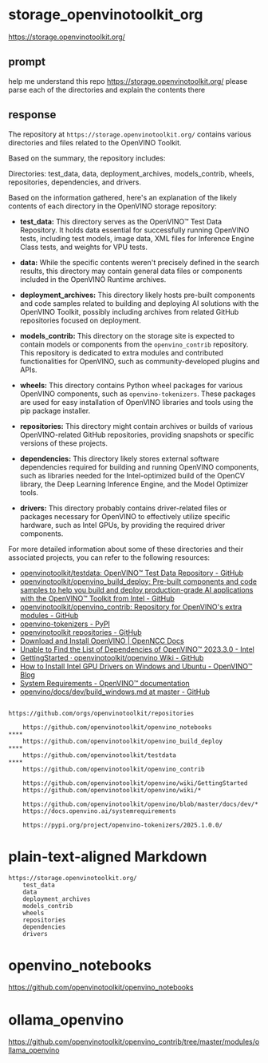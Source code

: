# storage_openvinotoolkit_org
  https://storage.openvinotoolkit.org/

## prompt
help me understand this repo https://storage.openvinotoolkit.org/
please parse each of the directories and explain the contents there

## response

The repository at `https://storage.openvinotoolkit.org/` contains various directories and files related to the OpenVINO Toolkit.

Based on the summary, the repository includes:

Directories: test_data, data, deployment_archives, models_contrib, wheels, repositories, dependencies, and drivers.

Based on the information gathered, here's an explanation of the likely contents of each directory in the OpenVINO storage repository:

* **test_data:** This directory serves as the OpenVINO™ Test Data Repository. It holds data essential for successfully running OpenVINO tests, including test models, image data, XML files for Inference Engine Class tests, and weights for VPU tests.

* **data:** While the specific contents weren't precisely defined in the search results, this directory may contain general data files or components included in the OpenVINO Runtime archives.

* **deployment_archives:** This directory likely hosts pre-built components and code samples related to building and deploying AI solutions with the OpenVINO Toolkit, possibly including archives from related GitHub repositories focused on deployment.

* **models_contrib:** This directory on the storage site is expected to contain models or components from the `openvino_contrib` repository. This repository is dedicated to extra modules and contributed functionalities for OpenVINO, such as community-developed plugins and APIs.

* **wheels:** This directory contains Python wheel packages for various OpenVINO components, such as `openvino-tokenizers`. These packages are used for easy installation of OpenVINO libraries and tools using the pip package installer.

* **repositories:** This directory might contain archives or builds of various OpenVINO-related GitHub repositories, providing snapshots or specific versions of these projects.

* **dependencies:** This directory likely stores external software dependencies required for building and running OpenVINO components, such as libraries needed for the Intel-optimized build of the OpenCV library, the Deep Learning Inference Engine, and the Model Optimizer tools.

* **drivers:** This directory probably contains driver-related files or packages necessary for OpenVINO to effectively utilize specific hardware, such as Intel GPUs, by providing the required driver components.

For more detailed information about some of these directories and their associated projects, you can refer to the following resources:

* [openvinotoolkit/testdata: OpenVINO™ Test Data Repository - GitHub](https://github.com/openvinotoolkit/testdata)
* [openvinotoolkit/openvino_build_deploy: Pre-built components and code samples to help you build and deploy production-grade AI applications with the OpenVINO™ Toolkit from Intel - GitHub](https://github.com/openvinotoolkit/openvino_build_deploy)
* [openvinotoolkit/openvino_contrib: Repository for OpenVINO's extra modules - GitHub](https://github.com/openvinotoolkit/openvino_contrib)
* [openvino-tokenizers - PyPI](https://pypi.org/project/openvino-tokenizers/2025.1.0.0/)
* [openvinotoolkit repositories - GitHub](https://github.com/orgs/openvinotoolkit/repositories)
* [Download and Install OpenVINO | OpenNCC Docs](https://eyecloudai.github.io/openncc/7_openvino_install.html)
* [Unable to Find the List of Dependencies of OpenVINO™ 2023.3.0 - Intel](https://www.intel.com/content/www/us/en/support/articles/000098146/software.html)
* [GettingStarted · openvinotoolkit/openvino Wiki - GitHub](https://github.com/openvinotoolkit/openvino/wiki/GettingStarted)
* [How to Install Intel GPU Drivers on Windows and Ubuntu - OpenVINO™ Blog](https://blog.openvino.ai/blog-posts/install-gpu-drivers-windows-ubuntu)
* [System Requirements - OpenVINO™ documentation](https://docs.openvino.ai/systemrequirements)
* [openvino/docs/dev/build_windows.md at master - GitHub](https://github.com/openvinotoolkit/openvino/blob/master/docs/dev/build_windows.md)

```

https://github.com/orgs/openvinotoolkit/repositories

    https://github.com/openvinotoolkit/openvino_notebooks           ****
    https://github.com/openvinotoolkit/openvino_build_deploy        ****
    https://github.com/openvinotoolkit/testdata                     ****
    https://github.com/openvinotoolkit/openvino_contrib

    https://github.com/openvinotoolkit/openvino/wiki/GettingStarted
    https://github.com/openvinotoolkit/openvino/wiki/*

    https://github.com/openvinotoolkit/openvino/blob/master/docs/dev/*
    https://docs.openvino.ai/systemrequirements

    https://pypi.org/project/openvino-tokenizers/2025.1.0.0/
```


# plain-text-aligned Markdown

```
https://storage.openvinotoolkit.org/
    test_data
    data
    deployment_archives
    models_contrib
    wheels 
    repositories 
    dependencies 
    drivers
```

# openvino_notebooks

https://github.com/openvinotoolkit/openvino_notebooks


# ollama_openvino

https://github.com/openvinotoolkit/openvino_contrib/tree/master/modules/ollama_openvino

